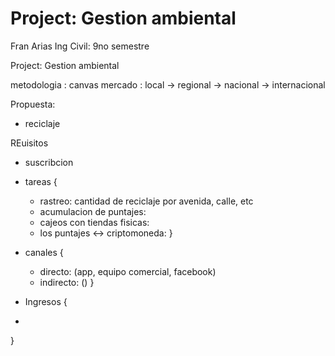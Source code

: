 #  Project: Gestion ambiental
Fran Arias
 Ing Civil: 9no semestre
 
 
 Project: Gestion ambiental
 
 metodologia : canvas
 mercado : local -> regional -> nacional -> internacional
 
 
 Propuesta:
 - reciclaje
 
 REuisitos
 - suscribcion
 - tareas {
    - rastreo: cantidad de reciclaje por avenida, calle, etc
    - acumulacion de puntajes:
    - cajeos con tiendas fisicas:
    - los puntajes <-> criptomoneda:
    }
 - canales {
    - directo: (app, equipo comercial, facebook)
    - indirecto: ()
  }
 
 
 - Ingresos {
  - 
 }
